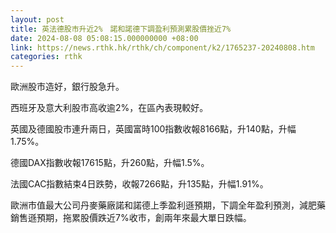 ```yaml
---
layout: post
title: 英法德股市升近2%　諾和諾德下調盈利預測累股價挫近7%
date: 2024-08-08 05:08:15.000000000 +08:00
link: https://news.rthk.hk/rthk/ch/component/k2/1765237-20240808.htm
categories: rthk
---
```


歐洲股市造好，銀行股急升。

西班牙及意大利股市高收逾2%，在區內表現較好。

英國及德國股市連升兩日，英國富時100指數收報8166點，升140點，升幅1.75%。

德國DAX指數收報17615點，升260點，升幅1.5%。

法國CAC指數結束4日跌勢，收報7266點，升135點，升幅1.91%。

歐洲市值最大公司丹麥藥廠諾和諾德上季盈利遜預期，下調全年盈利預測，減肥藥銷售遜預期，拖累股價跌近7%收市，創兩年來最大單日跌幅。
